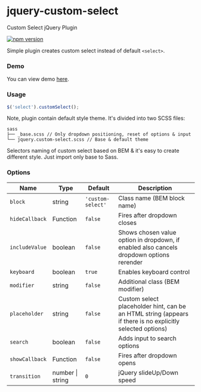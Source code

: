 # jquery-custom-select
Custom Select jQuery Plugin

[![npm version](https://img.shields.io/npm/v/jquery-custom-select.svg)](https://npmjs.com/package/jquery-custom-select)

Simple plugin creates custom select instead of default `<select>`.

### Demo

You can view demo [here](https://kvlsrg.github.io/jquery-custom-select/).

### Usage

```js
$('select').customSelect();
```

Note, plugin contain default style theme. It's divided into two SCSS files:

```
sass
├── _base.scss // Only dropdown positioning, reset of options & input
└── jquery.custom-select.scss // Base & default theme
```

Selectors naming of custom select based on BEM & it's easy to create different style. Just import only base to Sass.

### Options

Name | Type | Default | Description
---- | ---- | ------- | -----------
`block` | string | `'custom-select'` | Class name (BEM block name)
`hideCallback` | Function | `false` | Fires after dropdown closes
`includeValue` | boolean | `false` | Shows chosen value option in dropdown, if enabled also cancels dropdown options rerender
`keyboard` | boolean | `true` | Enables keyboard control
`modifier` | string | `false` | Additional class (BEM modifier)
`placeholder` | string | `false` | Custom select placeholder hint, can be an HTML string (appears if there is no explicitly selected options)
`search` | boolean | `false` | Adds input to search options
`showCallback` | Function | `false` | Fires after dropdown opens
`transition` | number &#124; string | `0` | jQuery slideUp/Down speed
